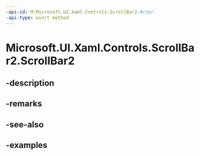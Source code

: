 ```yaml
---
-api-id: M:Microsoft.UI.Xaml.Controls.ScrollBar2.#ctor
-api-type: winrt method
---
```


<!-- Method syntax.
public ScrollBar2.ScrollBar2()
-->

# Microsoft.UI.Xaml.Controls.ScrollBar2.ScrollBar2

## -description

## -remarks

## -see-also

## -examples

